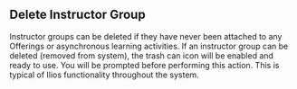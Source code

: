 ## Delete Instructor Group

Instructor groups can be deleted if they have never been attached to any Offerings or asynchronous learning activities. If an instructor group can be deleted (removed from system), the trash can icon will be enabled and ready to use. You will be prompted before performing this action. This is typical of Ilios functionality throughout the system.
